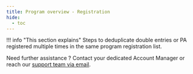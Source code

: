 ```yaml
---
title: Program overview - Registration
hide:
  - toc
---
```


!!! info "This section explains"
    Steps to deduplicate double entries or PA registered multiple times in the same program registration list.




Need further assistance ? Contact your dedicated Account Manager or reach our <a href="mailto:support@121.global">support team via email</a>.

